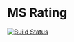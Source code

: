 # MS Rating

[![Build Status](https://travis-ci.org/joemccann/dillinger.svg?branch=master)](https://travis-ci.org/joemccann/dillinger)
